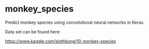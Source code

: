 # monkey_species

Predict monkey species using convolutional neural networks in Keras.
 
Data set can be found here:

https://www.kaggle.com/slothkong/10-monkey-species

